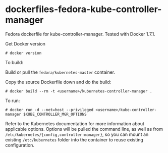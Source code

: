 dockerfiles-fedora-kube-controller-manager
==========================================

Fedora dockerfile for kube-controller-manager.  Tested with Docker 1.7.1.

Get Docker version
```
# docker version
```

To build:

Build or pull the `fedora/kubernetes-master` container.

Copy the source Dockerfile down and do the build:
```
# docker build --rm -t <username>/kubernetes-controller-manager .
```

To run:

```
# docker run -d --net=host --privileged <username>/kube-controller-manager $KUBE_CONTROLLER_MGR_OPTIONS
```

Refer to the Kubernetes documentation for more information about applicable options.
Options will be pulled the command line, as well as from `/etc/kubernetes/{config,controller-manager}`,
so you can mount an existing `/etc/kubernetes` folder into the container to reuse existing
configuration.
